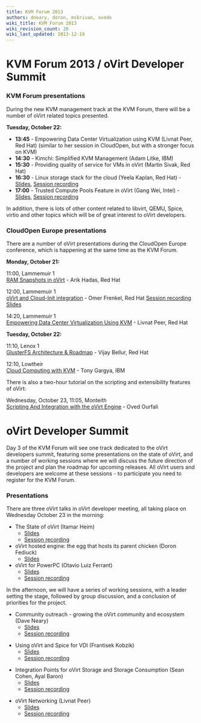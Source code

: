 ```yaml
---
title: KVM Forum 2013
authors: dneary, doron, mskrivan, ovedo
wiki_title: KVM Forum 2013
wiki_revision_count: 20
wiki_last_updated: 2013-12-19
---
```


# KVM Forum 2013 / oVirt Developer Summit

### KVM Forum presentations

During the new KVM management track at the KVM Forum, there will be a number of oVirt related topics presented.

**Tuesday, October 22:**

*   **13:45** - Empowering Data Center Virtualization using KVM (Livnat Peer, Red Hat) (similar to her session in CloudOpen, but with a stronger focus on KVM)
*   **14:30** - Kimchi: Simplified KVM Management (Adam Litke, IBM)
*   **15:30** - Providing quality of service for VMs in oVirt (Martin Sivak, Red Hat)
*   **16:30** - Linux storage stack for the cloud (Yeela Kaplan, Red Hat) - [Slides](https://drive.google.com/file/d/0ByCzJ3AoWZuuRXNyYzN6MkVmUHM), [Session recording](https://www.youtube.com/watch?v=hH4EIz9yoQg)
*   **17:00** - Trusted Compute Pools Feature in oVirt (Gang Wei, Intel) - [Slides](https://docs.google.com/file/d/0ByCzJ3AoWZuuS19lVXl3blZZaUU), [Session recording](https://www.youtube.com/watch?v=gLc7I7znojI)

In addition, there is lots of other content related to libvirt, QEMU, Spice, virtio and other topics which will be of great interest to oVirt developers.

### CloudOpen Europe presentations

There are a number of oVirt presentations during the CloudOpen Europe conference, which is happening at the same time as the KVM Forum.

**Monday, October 21:**

11:00, Lammemuir 1  
[RAM Snapshots in oVirt](//sched.co/12jgMw9) - Arik Hadas, Red Hat

12:00, Lammemuir 1  
[oVirt and Cloud-Init integration](//sched.co/14woFvG) - Omer Frenkel, Red Hat [Session recording](https://www.youtube.com/watch?v=PRD3JdPKnYU) [Slides](https://docs.google.com/file/d/0ByCzJ3AoWZuuQWU1aG1NMVBoS1k)

14:20, Lammemuir 1  
[Empowering Data Center Virtualization Using KVM](//sched.co/12jdF7e) - Livnat Peer, Red Hat

**Tuesday, October 22:**

11:10, Lenox 1  
[GlusterFS Architecture & Roadmap](//sched.co/19AwNDi) - Vijay Bellur, Red Hat

12:10, Lowtheir  
[Cloud Computing with KVM](//sched.co/13BNaNg) - Tony Gargya, IBM

There is also a two-hour tutorial on the scripting and extensibility features of oVirt:

Wednesday, October 23, 11:05, Monteith  
[Scripting And Integration with the oVirt Engine](//sched.co/13BEfLQ) - Oved Ourfali

# oVirt Developer Summit

Day 3 of the KVM Forum will see one track dedicated to the oVirt developers summit, featuring some presentations on the state of oVirt, and a number of working sessions where we will discuss the future direction of the project and plan the roadmap for upcoming releases. All oVirt users and developers are welcome at these sessions - to participate you need to register for the KVM Forum.

### Presentations

There are three oVirt talks in oVirt developer meeting, all taking place on Wednesday October 23 in the morning:

*   The State of oVirt (Itamar Heim)
    -   [Slides](https://docs.google.com/file/d/0ByCzJ3AoWZuuWUdmZTdaeVl6Z2s)
    -   [Session recording](https://www.youtube.com/watch?v=NXnB6Xwdb30)
*   oVirt hosted engine: the egg that hosts its parent chicken (Doron Fediuck)
    -   [Slides](:Media:Kvm-forum-hosted-engine.pdf)
*   oVirt for PowerPC (Otavio Luiz Ferrant)
    -   [Slides](:Media:OVirt_for_Multiplatform.pdf‎)
    -   [Session recording](https://www.youtube.com/watch?v=JNZ8YzI2JOw)

In the afternoon, we will have a series of working sessions, with a leader setting the stage, followed by group discussion, and a conclusion of priorities for the project.

*   Community outreach - growing the oVirt community and ecosystem (Dave Neary)
    -   [Slides](https://drive.google.com/file/d/0ByCzJ3AoWZuuMTU2MnQ2U2RzV3M)
    -   [Session recording](https://www.youtube.com/watch?v=BOzK-HpSOmI)

<!-- -->

*   Using oVirt and Spice for VDI (Frantisek Kobzik)
    -   [Slides](https://docs.google.com/file/d/0ByCzJ3AoWZuuX0tfQnpGUnphQzQ)
    -   [Session recording](https://www.youtube.com/watch?v=bv6Cz0J9O-8)

<!-- -->

*   Integration Points for oVirt Storage and Storage Consumption (Sean Cohen, Ayal Baron)
    -   [Slides](https://docs.google.com/file/d/0ByCzJ3AoWZuuOVJxYkppX2haUUU)
    -   [Session recording](https://www.youtube.com/watch?v=ytzzzfhcm3o)

<!-- -->

*   oVirt Networking (Livnat Peer)
    -   [Slides](https://docs.google.com/file/d/0ByCzJ3AoWZuuLUhlVXNqTGtPVVU)
    -   [Session recording](https://www.youtube.com/watch?v=5v33z9mdBOo)
